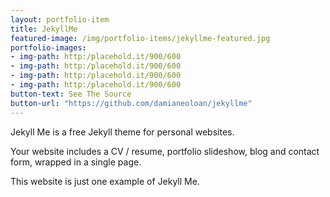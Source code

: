 ```yaml
---
layout: portfolio-item
title: JekyllMe
featured-image: /img/portfolio-items/jekyllme-featured.jpg
portfolio-images:
- img-path: http:/placehold.it/900/600
- img-path: http:/placehold.it/900/600
- img-path: http:/placehold.it/900/600
- img-path: http:/placehold.it/900/600
button-text: See The Source
button-url: "https://github.com/damianeoloan/jekyllme"
---
```

Jekyll Me is a free Jekyll theme for personal websites.

Your website includes a CV / resume, portfolio slideshow, blog and contact form, wrapped in a single page.

This website is just one example of Jekyll Me.

